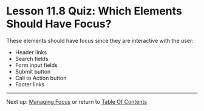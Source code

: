 # Lesson 11.8 Quiz: Which Elements Should Have Focus?

These elements should have focus since they are interactive with the user:
- Header links
- Search fields
- Form input fields
- Submit button
- Call to Action button
- Footer links

- - -
Next up: [Managing Focus](ND024_Part2_Lesson11_09.md) or return to [Table Of Contents](./ND024_TableOfContents.md)
